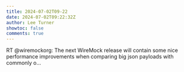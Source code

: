 ```yaml
---
title: 2024-07-02T09-22
date: 2024-07-02T09:22:32Z
author: Lee Turner
showtoc: false
comments: true
---
```


RT @wiremockorg: The next WireMock release will contain some nice performance improvements when comparing big json payloads with commonly o…

